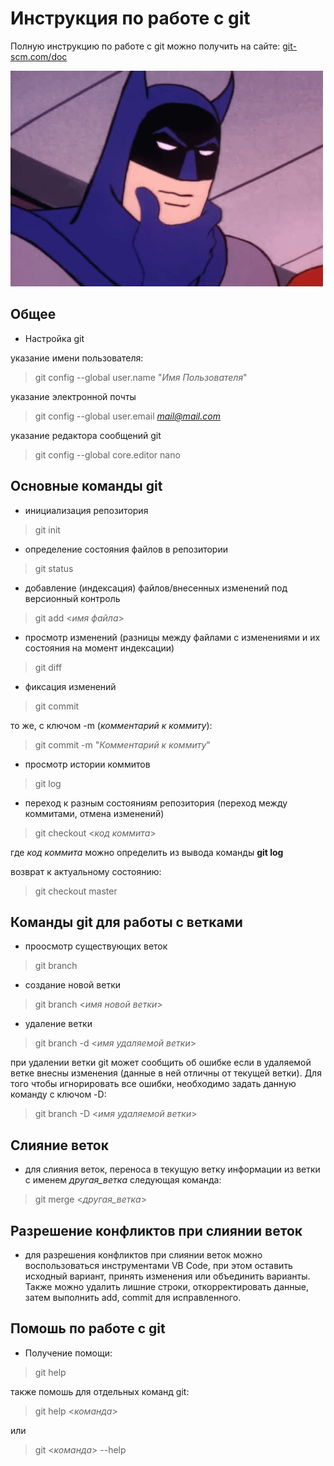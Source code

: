 # Инструкция по работе с git

Полную инструкцию по работе с git можно получить на сайте: [git-scm.com/doc](https://git-scm.com/doc)

![no picture](res\batman.gif)

## Общее

* Настройка git

указание имени пользователя:

> git config --global user.name "*Имя Пользователя*"

указание электронной почты

> git config --global user.email *mail@mail.com*

указание редактора сообщений git

>git config --global core.editor nano

## Основные команды git

* инициализация репозитория

> git init

* определение состояния файлов в репозитории

> git status

* добавление (индексация) файлов/внесенных изменений под версионный контроль

> git add <*имя файла*>

* просмотр изменений (разницы между файлами с изменениями и их состояния на момент индексации)

> git diff

* фиксация изменений

> git commit

то же, с ключом -m (*комментарий к коммиту*):

> git commit -m "*Комментарий к коммиту*"

* просмотр истории коммитов

> git log

* переход к разным состояниям репозитория (переход между коммитами, отмена изменений)

> git checkout <*код коммита*>

где *код коммита* можно определить из вывода команды **git log**

возврат к актуальному состоянию:

> git checkout master

## Команды git для работы с ветками

* проосмотр существующих веток

> git branch

* создание новой ветки

>git branch <*имя новой ветки*>

* удаление ветки

>git branch -d <*имя удаляемой ветки*>

при удалении ветки git может сообщить об ошибке если в удаляемой ветке внесны изменения (данные в ней отличны от текущей ветки). Для того чтобы игнорировать все ошибки, необходимо задать данную команду с ключом -D:

>git branch -D <*имя удаляемой ветки*>

## Слияние веток

* для слияния веток, переноса в текущую ветку информации из ветки с именем *другая_ветка* следующая команда:

>git merge <*другая_ветка*>

## Разрешение конфликтов при слиянии веток

* для разрешения конфликтов при слиянии веток можно воспользоваться инструментами VB Code, при этом оставить исходный вариант, принять изменения или объединить варианты. Также можно удалить лишние строки, откорректировать данные, затем выполнить add, commit для исправленного.

## Помошь по работе с git

* Получение помощи:

> git help

также помошь для отдельных команд git:

> git help <*команда*>

или

> git <*команда*> --help

